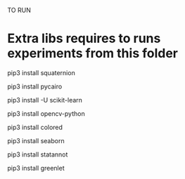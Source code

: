
TO RUN







# Extra libs requires to runs experiments from this folder

pip3 install squaternion

pip3 install pycairo

pip3 install -U scikit-learn

pip3 install opencv-python

pip3 install colored

pip3 install seaborn

pip3 install statannot

pip3 install greenlet
